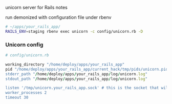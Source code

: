  unicorn server for Rails notes
 
 
run demonized with configuration file under rbenv 

```bash
# ~/apps/your_rails_app/
RAILS_ENV=staging rbenv exec unicorn -c config/unicorn.rb -D
```


### Unicorn config

```ruby
# config/unicorn.rb

working_directory "/home/deploy/apps/your_rails_app"
pid "/home/deploy/apps/your_rails_app/current_hack/tmp/pids/unicorn.pid
stderr_path "/home/deploy/apps/your_rails_app/log/unicorn.log"
stdout_path "/home/deploy/apps/your_rails_app/log/unicorn.log"

listen '/tmp/unicorn.your_rails_app.sock' # this is the socket that will be picked up by NgineX
worker_processes 2
timeout 30
```
